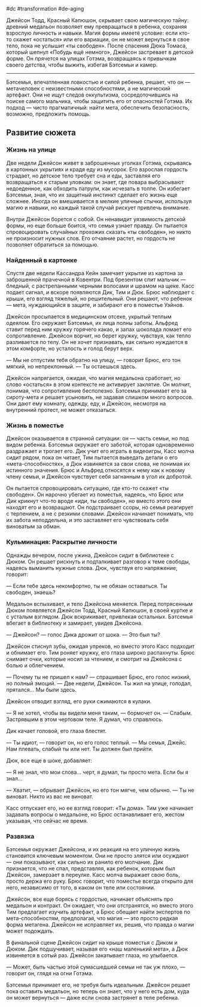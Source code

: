 #dc #transformation #de-aging 

Джейсон Тодд, Красный Капюшон, скрывает свою магическую тайну: древний медальон позволяет ему превращаться в ребенка, сохраняя взрослую личность и навыки. Магия формы имеетё условие: если кто-то скажет «остаться» или его вариации, он не может вернуться в свое тело, пока не услышит «ты свободен». После спасения Дюка Томаса, который шепнул «Побудь ещё немного», Джейсон застревает в детской форме. Он прячется на улицах Готэма, возвращаясь к привычкам своего детства, чтобы выжить, избегая Бэтсемьи и камер.

---
Бэтсемья, впечатленная ловкостью и силой ребенка, решает, что он — метачеловек с неизвестными способностями, а не магический артефакт. Они не ищут следов оккультизма, сосредоточившись на поиске самого мальчика, чтобы защитить его от опасностей Готэма. Их подход — чисто прагматичный: найти мета, обеспечить безопасность, возможно, предложить помощь.

## Развитие сюжета
### Жизнь на улице
Две недели Джейсон живет в заброшенных уголках Готэма, скрываясь в картонных укрытиях и крадя еду из мусорок. Его взрослая гордость страдает, но детское тело требует сна и еды, заставляя его возвращаться к старым уловкам: он знает, где повара выбрасывают недоеденное, как обходить патрули, как исчезать в толпе. Он избегает Бэтсемьи, зная, что их защитный инстинкт сделает его жизнь еще сложнее. Иногда он вмешивается в мелкие уличные стычки, используя магию и навыки, но каждый такой случай рискует привлечь внимание.

Внутри Джейсон борется с собой. Он ненавидит уязвимость детской формы, но еще больше боится, что семья узнает правду. Он пытается спровоцировать случайных прохожих сказать «ты свободен», но никто не произносит нужных слов. Его отчаяние растет, но гордость не позволяет обратиться за помощью.

### Найденный в картонке
Спустя две недели Кассандра Кейн замечает укрытие из картона за заброшенной прачечной в Ковентри. Под брезентом спит мальчик — бледный, с растрепанными черными волосами и шрамом на щеке. Касс подает сигнал, и вскоре появляются Дик, Тим и Дюк. Брюс наблюдает с крыши, его взгляд тяжелый, но решительный. Они решают, что ребенок — мета, нуждающийся в защите, и забирают его в поместье Уэйнов.

Джейсон просыпается в медицинском отсеке, укрытый теплым одеялом. Его окружает Бэтсемья, их лица полны заботы. Альфред ставит перед ним кружку горячего какао, и запах шоколада ломает его сопротивление. Джейсон ворчит, но берет кружку, чувствуя, как тепло разливается по телу. Он не хочет признавать, как сильно нуждается в этом комфорте, но усталость и голод берут верх.

— Мы не отпустим тебя обратно на улицу, — говорит Брюс, его тон мягкий, но непреклонный. — Ты остаешься здесь.

Джейсон напрягается, ожидая, что магия медальона сработает, но слово «остаться» в этом контексте не активирует заклятие. Он молчит, понимая, что сопротивление бесполезно. Бэтсемья принимает его за сироту-мета и решает усыновить, не задавая слишком много вопросов. Они дают ему комнату, одежду, еду, и Джейсон, несмотря на внутренний протест, не может отказаться.

### Жизнь в поместье
Джейсон оказывается в странной ситуации: он — часть семьи, но под видом ребенка. Бэтсемья окружает его заботой, которая одновременно раздражает и трогает его. Дик учит его играть в видеоигры, Касс молча сидит рядом, пока он читает, Тим пытается выведать детали о его «мета-способностях», а Дюк извиняется за свои слова, не понимая их истинного значения. Брюс и Альфред относятся к нему как к новому члену семьи, и Джейсон чувствует себя загнанным в угол их добротой.

Он пытается спровоцировать ситуацию, где кто-то скажет «ты свободен». Он нарочно убегает из поместья, надеясь, что Брюс или Дик крикнут что-то вроде «иди, ты свободен», но вместо этого они находят его и возвращают. Он подстраивает ссоры, но семья реагирует с терпением, а не с резкими словами. Джейсон начинает понимать, что их забота неподдельна, и это заставляет его чувствовать себя виноватым за обман.

### Кульминация: Раскрытие личности
Однажды вечером, после ужина, Джейсон сидит в библиотеке с Дюком. Он решает рискнуть и подталкивает разговор к теме свободы, надеясь выманить нужные слова. Дюк, чувствуя его напряжение, говорит:

— Если тебе здесь некомфортно, ты не обязан оставаться. Ты свободен, знаешь?

Медальон вспыхивает, и тело Джейсона меняется. Перед потрясенным Дюком появляется Джейсон Тодд, Красный Капюшон, в своей куртке и с усталым взглядом. Дюк вскрикивает, привлекая остальных. Бэтсемья вбегает в библиотеку и замирает, увидев Джейсона.

— Джейсон? — голос Дика дрожит от шока. — Это был ты?

Джейсон стиснул зубы, ожидая упреков, но вместо этого Касс подходит и обнимает его. Тим роняет кружку, его глаза широко распахнуты. Брюс снимает очки, которые носил за чтением, и смотрит на Джейсона с болью и облегчением.

— Почему ты не пришел к нам? — спрашивает Брюс, его голос низкий, но полный эмоций. — Две недели, Джейсон. Ты жил на улице, голодал, прятался... Мы были здесь.

Джейсон отводит взгляд, его руки сжимаются в кулаки.

— Я не хотел, чтобы вы видели меня таким, — бормочет он. — Слабым. Застрявшим в этом чертовом теле. Я думал, что справлюсь.

Дик качает головой, его глаза блестят.

— Ты идиот, — говорит он, но его голос теплый. — Мы семья, Джейс. Нам плевать, слабый ты или нет. Ты должен был прийти.

Дюк, все еще в шоке, добавляет:

— Я не знал, что мои слова... черт, я думал, ты просто мета. Если бы я знал...

— Хватит, — обрывает Джейсон, но его тон мягче, чем обычно. — Ты не виноват. Никто из вас не виноват.

Касс отпускает его, но ее взгляд говорит: «Ты дома». Тим уже начинает задавать вопросы о медальоне, но Брюс останавливает его, жестом указывая, что сейчас не время.

### Развязка
Бэтсемья окружает Джейсона, и их реакция на его уличную жизнь становится ключевым моментом. Они не просто злятся или осуждают — они показывают, как сильно их ранило его молчание. Дик признается, что не спал, представляя, как ребенок, которым был Джейсон, замерзает в переулке. Касс молча выражает свою боль, просто держа его руку. Брюс говорит, что поместье всегда открыто для него, независимо от того, в каком он теле или состоянии.

Джейсон, все еще борясь с гордостью, начинает объяснять про медальон и контракт. Он ожидает, что они отстранятся, но вместо этого Тим предлагает изучить артефакт, а Брюс обещает найти экспертов по мета-способностям, предполагая, что магия — это просто редкая форма метагена. Джейсон не исправляет их, решив, что правда о магии может подождать.

В финальной сцене Джейсон сидит на крыше поместья с Диком и Дюком. Дик подшучивает, называя его «наш маленький мета», а Дюк извиняется в сотый раз. Джейсон закатывает глаза, но улыбается.

— Может, быть частью этой сумасшедшей семьи не так уж плохо, — говорит он, глядя на огни Готэма.

Бэтсемья принимает его, не требуя быть идеальным. Джейсон решает пока оставить медальон, но теперь он знает, что у него есть дом, куда он может вернуться — даже если снова застрянет в теле ребенка.


